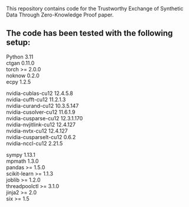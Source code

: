 This repository contains code for the Trustworthy Exchange of Synthetic Data Through Zero-Knowledge Proof paper.


## The code has been tested with the following setup:

 > 
Python             3.11  
ctgan              0.11.0  
torch              >= 2.0.0  
noknow             0.2.0  
ecpy               1.2.5  

nvidia-cublas-cu12         12.4.5.8  
nvidia-cufft-cu12          11.2.1.3  
nvidia-curand-cu12         10.3.5.147  
nvidia-cusolver-cu12       11.6.1.9  
nvidia-cusparse-cu12       12.3.1.170  
nvidia-nvjitlink-cu12      12.4.127  
nvidia-nvtx-cu12           12.4.127  
nvidia-cusparselt-cu12     0.6.2  
nvidia-nccl-cu12           2.21.5  

sympy              1.13.1  
mpmath             1.3.0  
pandas             >= 1.5.0  
scikit-learn       >= 1.1.3  
joblib             >= 1.2.0  
threadpoolctl      >= 3.1.0  
jinja2             >= 2.0  
six                >= 1.5  

